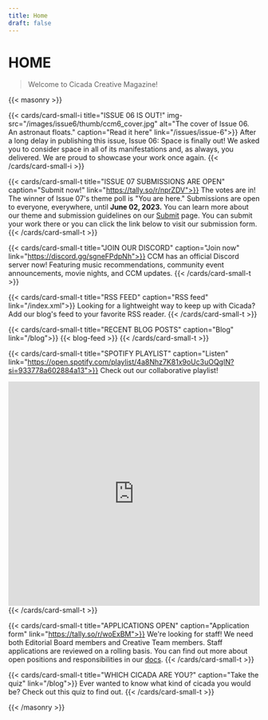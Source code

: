 ```yaml
---
title: Home
draft: false
---
```


# HOME
> Welcome to Cicada Creative Magazine!

{{< masonry >}}

{{< cards/card-small-i title="ISSUE 06 IS OUT!" img-src="/images/issue6/thumb/ccm6_cover.jpg" alt="The cover of Issue 06. An astronaut floats." caption="Read it here" link="/issues/issue-6">}}
After a long delay in publishing this issue, Issue 06: Space is finally out! We asked you to consider space in all of its manifestations and, as always, you delivered. We are proud to showcase your work once again.
{{< /cards/card-small-i >}}

{{< cards/card-small-t title="ISSUE 07 SUBMISSIONS ARE OPEN" caption="Submit now!" link="https://tally.so/r/nprZDV">}}
The votes are in! The winner of Issue 07's theme poll is "You are here." Submissions are open to everyone, everywhere, until **June 02, 2023.** You can learn more about our theme and submission guidelines on our [Submit](/submit) page. You can submit your work there or you can click the link below to visit our submission form. 
{{< /cards/card-small-t >}}

{{< cards/card-small-t title="JOIN OUR DISCORD" caption="Join now" link="https://discord.gg/sgneFPdpNh">}}
CCM has an official Discord server now! Featuring music recommendations, community event announcements, movie nights, and CCM updates.
{{< /cards/card-small-t >}}

{{< cards/card-small-t title="RSS FEED" caption="RSS feed" link="/index.xml">}}
Looking for a lightweight way to keep up with Cicada? Add our blog's feed to your favorite RSS reader. <i class="fa-solid fa-square-rss"></i>
{{< /cards/card-small-t >}}

{{< cards/card-small-t title="RECENT BLOG POSTS" caption="Blog" link="/blog">}}
{{< blog-feed >}}
{{< /cards/card-small-t >}}

{{< cards/card-small-t title="SPOTIFY PLAYLIST" caption="Listen" link="https://open.spotify.com/playlist/4a8Nhz7K81x9oUc3uOQgIN?si=933778a602884a13">}}
Check out our collaborative playlist!
<iframe style="border-radius:0px" src="https://open.spotify.com/embed/playlist/4a8Nhz7K81x9oUc3uOQgIN?utm_source=generator" width="100%" height="450" frameBorder="0" allowfullscreen="" allow="autoplay; clipboard-write; encrypted-media; fullscreen; picture-in-picture" loading="lazy"></iframe>
{{< /cards/card-small-t >}}

{{< cards/card-small-t title="APPLICATIONS OPEN" caption="Application form" link="https://tally.so/r/woExBM">}}
We're looking for staff! We need both Editorial Board members and Creative Team members. Staff applications are reviewed on a rolling basis. You can find out more about open positions and responsibilities in our [docs](https://docs.cicadacreativemag.com/docs/staff-and-membership/).
{{< /cards/card-small-t >}}

{{< cards/card-small-t title="WHICH CICADA ARE YOU?" caption="Take the quiz" link="/blog">}}
Ever wanted to know what kind of cicada you would be? Check out this quiz to find out. 
{{< /cards/card-small-t >}}

{{< /masonry >}}